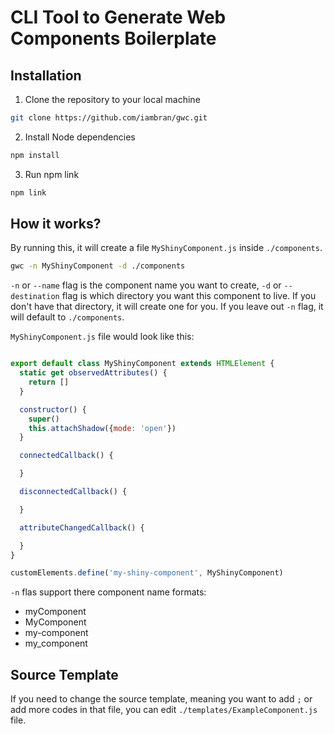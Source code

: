 # CLI Tool to Generate Web Components Boilerplate

## Installation

1. Clone the repository to your local machine
```bash
git clone https://github.com/iambran/gwc.git
```

2. Install Node dependencies
```bash
npm install
```

3. Run npm link
```bash
npm link
```

## How it works?

By running this, it will create a file `MyShinyComponent.js` inside `./components`.

```bash
gwc -n MyShinyComponent -d ./components
```

`-n` or `--name` flag is the component name you want to create, `-d` or `--destination` flag is which directory you want this component to live. If you don't have that directory, it will create one for you. If you leave out `-n` flag, it will default to `./components`.

`MyShinyComponent.js` file would look like this:

```javascript

export default class MyShinyComponent extends HTMLElement {
  static get observedAttributes() {
    return []
  }

  constructor() {
    super()
    this.attachShadow({mode: 'open'})
  }

  connectedCallback() {

  }

  disconnectedCallback() {

  }

  attributeChangedCallback() {

  }
}

customElements.define('my-shiny-component', MyShinyComponent)
```

`-n` flas support there component name formats:

- myComponent
- MyComponent
- my-component
- my_component

## Source Template

If you need to change the source template, meaning you want to add `;` or add more codes in that file, you can edit `./templates/ExampleComponent.js` file.